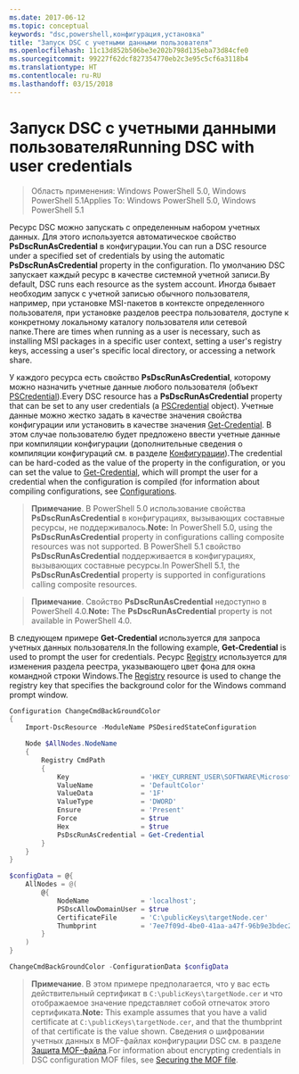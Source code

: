 ```yaml
---
ms.date: 2017-06-12
ms.topic: conceptual
keywords: "dsc,powershell,конфигурация,установка"
title: "Запуск DSC с учетными данными пользователя"
ms.openlocfilehash: 11c13d852b506be3e202b798d135eba73d84cfe0
ms.sourcegitcommit: 99227f62dcf827354770eb2c3e95c5cf6a3118b4
ms.translationtype: HT
ms.contentlocale: ru-RU
ms.lasthandoff: 03/15/2018
---
```

# <a name="running-dsc-with-user-credentials"></a><span data-ttu-id="e5dbb-103">Запуск DSC с учетными данными пользователя</span><span class="sxs-lookup"><span data-stu-id="e5dbb-103">Running DSC with user credentials</span></span> 

> <span data-ttu-id="e5dbb-104">Область применения: Windows PowerShell 5.0, Windows PowerShell 5.1</span><span class="sxs-lookup"><span data-stu-id="e5dbb-104">Applies To: Windows PowerShell 5.0, Windows PowerShell 5.1</span></span>

<span data-ttu-id="e5dbb-105">Ресурс DSC можно запускать с определенным набором учетных данных. Для этого используется автоматическое свойство **PsDscRunAsCredential** в конфигурации.</span><span class="sxs-lookup"><span data-stu-id="e5dbb-105">You can run a DSC resource under a specified set of credentials by using the automatic **PsDscRunAsCredential** property in the configuration.</span></span> <span data-ttu-id="e5dbb-106">По умолчанию DSC запускает каждый ресурс в качестве системной учетной записи.</span><span class="sxs-lookup"><span data-stu-id="e5dbb-106">By default, DSC runs each resource as the system account.</span></span>
<span data-ttu-id="e5dbb-107">Иногда бывает необходим запуск с учетной записью обычного пользователя, например, при установке MSI-пакетов в контексте определенного пользователя, при установке разделов реестра пользователя, доступе к конкретному локальному каталогу пользователя или сетевой папке.</span><span class="sxs-lookup"><span data-stu-id="e5dbb-107">There are times when running as a user is necessary, such as installing MSI packages in a specific user context, setting a user's registry keys, accessing a user's specific local directory, or accessing a network share.</span></span>

<span data-ttu-id="e5dbb-108">У каждого ресурса есть свойство **PsDscRunAsCredential**, которому можно назначить учетные данные любого пользователя (объект [PSCredential](https://msdn.microsoft.com/library/ms572524(v=VS.85).aspx)).</span><span class="sxs-lookup"><span data-stu-id="e5dbb-108">Every DSC resource has a **PsDscRunAsCredential** property that can be set to any user credentials (a [PSCredential](https://msdn.microsoft.com/library/ms572524(v=VS.85).aspx) object).</span></span>
<span data-ttu-id="e5dbb-109">Учетные данные можно жестко задать в качестве значения свойства конфигурации или установить в качестве значения [Get-Credential](https://technet.microsoft.com/library/hh849815.aspx). В этом случае пользователю будет предложено ввести учетные данные при компиляции конфигурации (дополнительные сведения о компиляции конфигураций см. в разделе [Конфигурации](configurations.md)).</span><span class="sxs-lookup"><span data-stu-id="e5dbb-109">The credential can be hard-coded as the value of the property in the configuration, or you can set the value to [Get-Credential](https://technet.microsoft.com/library/hh849815.aspx), which will prompt the user for a credential when the configuration is compiled (for information about compiling configurations, see [Configurations](configurations.md).</span></span>

><span data-ttu-id="e5dbb-110">**Примечание**. В PowerShell 5.0 использование свойства **PsDscRunAsCredential** в конфигурациях, вызывающих составные ресурсы, не поддерживалось.</span><span class="sxs-lookup"><span data-stu-id="e5dbb-110">**Note:** In PowerShell 5.0, using the **PsDscRunAsCredential** property in configurations calling composite resources was not supported.</span></span> 
><span data-ttu-id="e5dbb-111">В PowerShell 5.1 свойство **PsDscRunAsCredential** поддерживается в конфигурациях, вызывающих составные ресурсы.</span><span class="sxs-lookup"><span data-stu-id="e5dbb-111">In PowerShell 5.1, the **PsDscRunAsCredential** property is supported in configurations calling composite resources.</span></span>

><span data-ttu-id="e5dbb-112">**Примечание**. Свойство **PsDscRunAsCredential** недоступно в PowerShell 4.0.</span><span class="sxs-lookup"><span data-stu-id="e5dbb-112">**Note:** The **PsDscRunAsCredential** property is not available in PowerShell 4.0.</span></span>

<span data-ttu-id="e5dbb-113">В следующем примере **Get-Credential** используется для запроса учетных данных пользователя.</span><span class="sxs-lookup"><span data-stu-id="e5dbb-113">In the following example, **Get-Credential** is used to prompt the user for credentials.</span></span> <span data-ttu-id="e5dbb-114">Ресурс [Registry](registryResource.md) используется для изменения раздела реестра, указывающего цвет фона для окна командной строки Windows.</span><span class="sxs-lookup"><span data-stu-id="e5dbb-114">The [Registry](registryResource.md) resource is used to change the registry key that specifies the background color for the Windows command prompt window.</span></span>

```powershell
Configuration ChangeCmdBackGroundColor
{
    Import-DscResource -ModuleName PSDesiredStateConfiguration

    Node $AllNodes.NodeName
    {
        Registry CmdPath
        {
            Key                  = 'HKEY_CURRENT_USER\SOFTWARE\Microsoft\Command Processor'
            ValueName            = 'DefaultColor'
            ValueData            = '1F'
            ValueType            = 'DWORD'
            Ensure               = 'Present'
            Force                = $true
            Hex                  = $true
            PsDscRunAsCredential = Get-Credential
        }
    }
}

$configData = @{
    AllNodes = @(
        @{
            NodeName             = 'localhost';
            PSDscAllowDomainUser = $true
            CertificateFile      = 'C:\publicKeys\targetNode.cer'
            Thumbprint           = '7ee7f09d-4be0-41aa-a47f-96b9e3bdec25'
        }
    )
}

ChangeCmdBackGroundColor -ConfigurationData $configData
```
><span data-ttu-id="e5dbb-115">**Примечание**. В этом примере предполагается, что у вас есть действительный сертификат в `C:\publicKeys\targetNode.cer` и что отображаемое значение представляет собой отпечаток этого сертификата.</span><span class="sxs-lookup"><span data-stu-id="e5dbb-115">**Note:** This example assumes that you have a valid certificate at `C:\publicKeys\targetNode.cer`, and that the thumbprint of that certificate is the value shown.</span></span>
><span data-ttu-id="e5dbb-116">Сведения о шифровании учетных данных в MOF-файлах конфигурации DSC см. в разделе [Защита MOF-файла](secureMOF.md).</span><span class="sxs-lookup"><span data-stu-id="e5dbb-116">For information about encrypting credentials in DSC configuration MOF files, see [Securing the MOF file](secureMOF.md).</span></span>

